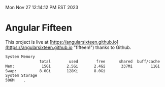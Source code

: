 Mon Nov 27 12:14:12 PM EST 2023

# Angular Fifteen


This project is live at [https://angularsixteen.github.io](https://angularsixteen.github.io "fifteen!") thanks to Github.

```bash
System Memory
               total        used        free      shared  buff/cache   available
Mem:            15Gi       2.5Gi       2.4Gi       337Mi        11Gi        12Gi
Swap:          8.0Gi       128Ki       8.0Gi
System Storage
506M	.
